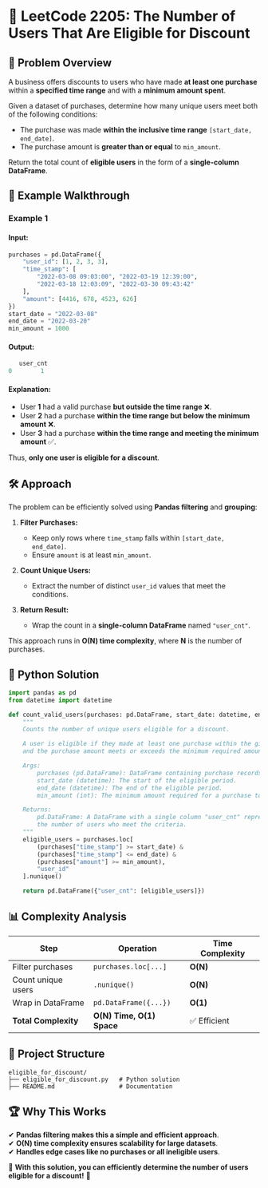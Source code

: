 # 🛒 **LeetCode 2205: The Number of Users That Are Eligible for Discount**

## 📌 **Problem Overview**
A business offers discounts to users who have made **at least one purchase** within a **specified time range** and with a **minimum amount spent**.

Given a dataset of purchases, determine how many unique users meet both of the following conditions:
- The purchase was made **within the inclusive time range** `[start_date, end_date]`.
- The purchase amount is **greater than or equal** to `min_amount`.

Return the total count of **eligible users** in the form of a **single-column DataFrame**.

## 🎯 **Example Walkthrough**

### **Example 1**
#### **Input:**
```python
purchases = pd.DataFrame({
    "user_id": [1, 2, 3, 3],
    "time_stamp": [
        "2022-03-08 09:03:00", "2022-03-19 12:39:00",
        "2022-03-18 12:03:09", "2022-03-30 09:43:42"
    ],
    "amount": [4416, 678, 4523, 626]
})
start_date = "2022-03-08"
end_date = "2022-03-20"
min_amount = 1000
```
#### **Output:**
```python
   user_cnt
0        1
```
#### **Explanation:**
- User **1** had a valid purchase **but outside the time range** ❌.
- User **2** had a purchase **within the time range but below the minimum amount** ❌.
- User **3** had a purchase **within the time range and meeting the minimum amount** ✅.

Thus, **only one user is eligible for a discount**.

## 🛠 **Approach**
The problem can be efficiently solved using **Pandas filtering** and **grouping**:

1. **Filter Purchases:**  
   - Keep only rows where `time_stamp` falls within `[start_date, end_date]`.
   - Ensure `amount` is at least `min_amount`.

2. **Count Unique Users:**  
   - Extract the number of distinct `user_id` values that meet the conditions.

3. **Return Result:**  
   - Wrap the count in a **single-column DataFrame** named `"user_cnt"`.

This approach runs in **O(N) time complexity**, where **N** is the number of purchases.

## 🚀 **Python Solution**
```python
import pandas as pd
from datetime import datetime

def count_valid_users(purchases: pd.DataFrame, start_date: datetime, end_date: datetime, min_amount: int) -> pd.DataFrame:
    """
    Counts the number of unique users eligible for a discount.

    A user is eligible if they made at least one purchase within the given date range
    and the purchase amount meets or exceeds the minimum required amount.

    Args:
        purchases (pd.DataFrame): DataFrame containing purchase records.
        start_date (datetime): The start of the eligible period.
        end_date (datetime): The end of the eligible period.
        min_amount (int): The minimum amount required for a purchase to be eligible.

    Returns:
        pd.DataFrame: A DataFrame with a single column "user_cnt" representing
        the number of users who meet the criteria.
    """
    eligible_users = purchases.loc[
        (purchases["time_stamp"] >= start_date) &
        (purchases["time_stamp"] <= end_date) &
        (purchases["amount"] >= min_amount),
        "user_id"
    ].nunique()

    return pd.DataFrame({"user_cnt": [eligible_users]})
```

## 📊 **Complexity Analysis**
| Step | Operation | Time Complexity |
|------|------------|----------------|
| Filter purchases | `purchases.loc[...]` | **O(N)** |
| Count unique users | `.nunique()` | **O(N)** |
| Wrap in DataFrame | `pd.DataFrame({...})` | **O(1)** |
| **Total Complexity** | **O(N) Time, O(1) Space** | ✅ Efficient |

## 📁 **Project Structure**
```
eligible_for_discount/
├── eligible_for_discount.py   # Python solution
├── README.md                  # Documentation
```

## 🏆 **Why This Works**
✔ **Pandas filtering makes this a simple and efficient approach**.  
✔ **O(N) time complexity ensures scalability for large datasets**.  
✔ **Handles edge cases like no purchases or all ineligible users**.

🚀 **With this solution, you can efficiently determine the number of users eligible for a discount!** 🎯